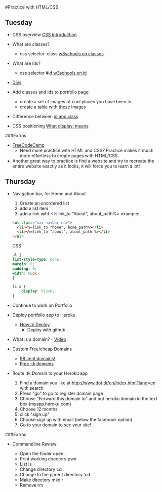 #Practice with HTML/CSS

## Tuesday
- CSS overview [CSS introduction](http://www.w3schools.com/css/css_intro.asp)
- What are classes? 
	- css selector .class [w3schools on classes](http://www.w3schools.com/html/html_classes.asp)
- What are Ids?
	- css selector #id [w3schools on id](http://www.w3schools.com/tags/att_global_id.asp)
- [Divs](http://www.w3schools.com/tags/tag_div.asp)
- Add classes and Ids to portfolio page:
	- create a set of images of cool places you have been to
	- create a table with these images
- Difference between [id and class](https://css-tricks.com/the-difference-between-id-and-class/)

- CSS positioning [What display: means](https://kilianvalkhof.com/2008/css-xhtml/understanding-css-positioning-part-1/)

###Extras
- [FreeCodeCamp](https://www.freecodecamp.com/challenges/say-hello-to-html-elements)
	-  Need more practice with HTML and CSS? Practice makes it much more effortless to create pages with HTML/CSS. 
- Another great way to practice is find a website and try to recreate the entire website exactly as it looks, it will force you to learn a lot!


## Thursday
- Navigation bar, for Home and About
	1. Create an unordered list
	2. add a list item
	3. add a link wiht <%link_to "About", about_path%>
	example:
	```html
	<ul class="nav navbar-nav">
	  <li><%=link_to "home", home_path%></li>
	  <li><%=link_to "about", about_path %></li>
	</ul>
	```

	CSS
	```css
	ul {
    list-style-type: none;
    margin: 0;
    padding: 0;
    width: 60px;
	} 

	li a {
	    display: block;
	}
	```
- Continue to work on Portfolio
- Deploy portfolio app to Heroku
	- [How to Deploy](https://devcenter.heroku.com/articles/git)
		- Deploy with github
- What is a domain? - [Video](https://www.youtube.com/watch?v=nseH93yOy7A)
- Custom Free/cheap Domains
	- [88 cent domains!](https://www.namecheap.com/promos/2016/crazy-88.aspx)
	- [Free .tk domains](http://www.dot.tk/en/index.html?lang=en)
- Route .tk Domain to your Heroku app
	1. Find a domain you like at http://www.dot.tk/en/index.html?lang=en with search
	2. Press "go" to go to register domain page
	3. Choose "Forward this domain to" and put heroku domain in the text box (myapp.heroku.com)
	4. Choose 12 months
	5. click "sign up"
	6. Choose sign up with email (below the facebook option)
	7. Go to your domain to see your site!

###Extras
- Commandline Review

	- Open the finder 
		open .
	- Print working directory
		pwd
	- List
		ls
	- Change directory
		cd
	- Change to the parent directory
		'cd ..'
	- Make directory
		mkdir
	- Remove
		rm

